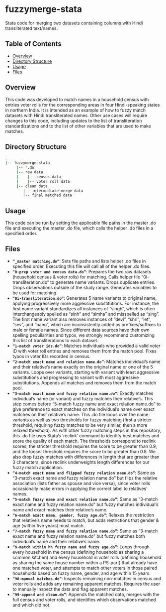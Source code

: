 # fuzzymerge-stata
Stata code for merging two datasets containing columns with Hindi transliterated text/names.

## Table of Contents

* [Overview](#overview)
* [Directory Structure](#directory)
* [Usage](#usage)
* [Files](#fileslist)


<a name="overview"></a>
## Overview

This code was developed to match names in a household census with entries voter rolls for the corresponding areas in four Hindi-speaking states in northern India. 
It is intended as an example of how to fuzzy match datasets with Hindi transliterated names. Other use cases will require changes to this code, including updates to the list of transliteration standardizations and to the list of other variables that are used to make matches.


<a name="directory"></a>
## Directory Structure
```bash
.
|-- fuzzymerge-stata
     |-- *.do
     |-- raw data
     |	  |-- census data
     |	  |-- voter roll data 
     |-- clean data
	 	|-- intermediate merge data
	 	|-- final matched data 	 

```

<a name="usage"></a>
## Usage
This code can be run by setting the applicable file paths in the master .do file and executing the master .do file, which calls the helper .do files in a specified order.
<br>


<a name="fileslist"></a>
## Files
* **`“_master matching.do”`**: Sets file paths and lists helper .do files in specified order. Executing this file will call all of the helper .do files.
* **`“0-prep voter and census data.do”`**: Prepares the two raw datasets (household census & voter rolls) for matching. Calls helper file “0i-transliteration.do” to generate name variants. Drops duplicate entries. Drops observations outside of the study range. Generates variables to be used for matching.
* **`“0i-transliteration.do”`**: Generates 5 name variants to original name, applying progressively more aggressive substitutions. For instance, the first name variant standardizes all instances of “singh”, which is often interchangeably spelled as “sinh” and “simha” and misspelled as “sing”. The first name variant also removes instances of “devi”, “shri”, “let”, “sev”, and “bano”, which are inconsistently added as prefixes/suffixes to male or female names. Since different data sources have their own spelling peculiarities and typos, we strongly recommend customizing this list of transliterations to each dataset.
* **`“1-match voter ids.do”`**: Matches individuals who provided a valid voter ID with voter roll entries and removes them from the match pool. Fixes typos in voter IDs recorded in census.
* **`“2-match exact name and relation name.do”`**: Matches individual’s name and their relative’s name exactly on the original name or one of the 5 variants. Loops over variants, starting with variant with least aggressive substitutions and progressing to variant with most aggressive substitutions. Appends all matches and removes them from the match pool.
* **`“3-match exact name and fuzzy relation name.do”`**: Exactly matches individual’s name (or variant) and fuzzy matches their relative’s. This step comes before “5-match fuzzy name and exact relation name.do” to give preference to exact matches on the individual’s name over exact matches on their relative’s name. This .do file loops over the name variants as well as two thresholds for fuzzy matching (first a stricter threshold, requiring fuzzy matches to be very similar, then a more relaxed threshold). As with other fuzzy matching steps in this repository, this .do file uses Stata’s ‘reclink’ command to identify best matches and score the quality of each match. The thresholds correspond to reclink scores; the stricter threshold requires the score to be greater than 0.9, and the looser threshold requires the score to be greater than 0.8. We also drop fuzzy matches with differences in length that are greater than 3 characters, since reclink underweights length differences for our fuzzy match application.
* **`“4-match exact name and flipped fuzzy relation name.do”`**: Same as “3-match exact name and fuzzy relation name.do” but flips the relative association (lists father as spouse and vice versa), since voter rolls occasionally make errors in applying the correct label to relatives’ names.
* **`“5-match fuzzy name and exact relation name.do”`**: Same as “3-match exact name and fuzzy relation name.do” but fuzzy matches individual’s name and exact matches their relative’s name.
* **`“6-match exact name, gender, fuzzy age.do”`**: Relaxes the restriction that relative’s name needs to match, but adds restrictions that gender & age (within five years) must match.
* **`“7-match fuzzy name and fuzzy relation name.do”`**: Same as “3-match exact name and fuzzy relation name.do” but fuzzy matches both individual’s name and their relative’s name.
* **`“8-match within hh fuzzy name and fuzzy age.do”`**: Loops through every household in the census (defining household as sharing a common kitchen) and every household in voter rolls (defining household as sharing the same house number within a PS-part) that already have one matched voter, and attempts to match other voters in those paired households based on fuzzy name, gender, and age within 15 years.
* **`“98-manual matches.do”`**: Inspects remaining non-matches in census and voter rolls and adds any remaining apparent matches. Requires the user to manually inspect the data and flag apparent matches.
* **`“99-append and clean.do”`**: Appends the matched data, merges with the full census and voter rolls, and identifies which observations matched and which did not.
